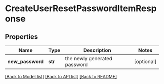 # CreateUserResetPasswordItemResponse

## Properties
Name | Type | Description | Notes
------------ | ------------- | ------------- | -------------
**new_password** | **str** | the newly generated password | [optional] 

[[Back to Model list]](../README.md#documentation-for-models) [[Back to API list]](../README.md#documentation-for-api-endpoints) [[Back to README]](../README.md)



